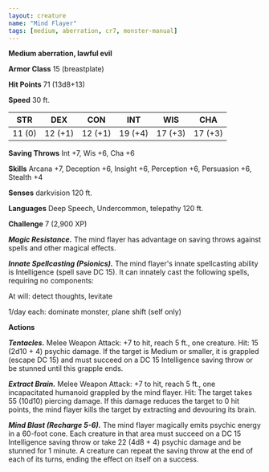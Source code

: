 ```yaml
---
layout: creature
name: "Mind Flayer"
tags: [medium, aberration, cr7, monster-manual]
---
```


**Medium aberration, lawful evil**

**Armor Class** 15 (breastplate)

**Hit Points** 71 (13d8+13)

**Speed** 30 ft.

|   STR   |   DEX   |   CON   |   INT   |   WIS   |   CHA   |
|:-----:|:-----:|:-----:|:-----:|:-----:|:-----:|
| 11 (0) | 12 (+1) | 12 (+1) | 19 (+4) | 17 (+3) | 17 (+3) |

**Saving Throws** Int +7, Wis +6, Cha +6

**Skills** Arcana +7, Deception +6, Insight +6, Perception +6, Persuasion +6, Stealth +4

**Senses** darkvision 120 ft.

**Languages** Deep Speech, Undercommon, telepathy 120 ft.

**Challenge** 7 (2,900 XP)

***Magic Resistance.*** The mind flayer has advantage on saving throws against spells and other magical effects.

***Innate Spellcasting (Psionics).*** The mind flayer's innate spellcasting ability is Intelligence (spell save DC 15). It can innately cast the following spells, requiring no components:

At will: detect thoughts, levitate

1/day each: dominate monster, plane shift (self only)

**Actions**

***Tentacles.*** Melee Weapon Attack: +7 to hit, reach 5 ft., one creature. Hit: 15 (2d10 + 4) psychic damage. If the target is Medium or smaller, it is grappled (escape DC 15) and must succeed on a DC 15 Intelligence saving throw or be stunned until this grapple ends.

***Extract Brain.*** Melee Weapon Attack: +7 to hit, reach 5 ft., one incapacitated humanoid grappled by the mind flayer. Hit: The target takes 55 (10d10) piercing damage. If this damage reduces the target to 0 hit points, the mind flayer kills the target by extracting and devouring its brain.

***Mind Blast (Recharge 5-6).*** The mind flayer magically emits psychic energy in a 60-foot cone. Each creature in that area must succeed on a DC 15 Intelligence saving throw or take 22 (4d8 + 4) psychic damage and be stunned for 1 minute. A creature can repeat the saving throw at the end of each of its turns, ending the effect on itself on a success.

